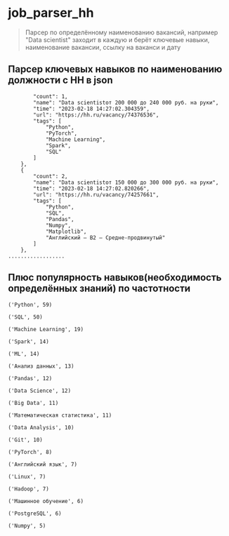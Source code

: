# job_parser_hh
> Парсер по определённому наименованию вакансий, например "Data scientist" заходит в каждую и берёт ключевые навыки, наименование вакансии, ссылку на ваканси и дату
## Парсер ключевых навыков по наименованию должности с HH в json
```{
        "count": 1,
        "name": "Data scientistот 200 000 до 240 000 руб. на руки",
        "time": "2023-02-18 14:27:02.304359",
        "url": "https://hh.ru/vacancy/74376536",
        "tags": [
            "Python",
            "PyTorch",
            "Machine Learning",
            "Spark",
            "SQL"
        ]
    },
    {
        "count": 2,
        "name": "Data scientistот 150 000 до 300 000 руб. на руки",
        "time": "2023-02-18 14:27:02.820266",
        "url": "https://hh.ru/vacancy/74257661",
        "tags": [
            "Python",
            "SQL",
            "Pandas",
            "Numpy",
            "Matplotlib",
            "Английский — B2 — Средне-продвинутый"
        ]
    },
..................
```
## Плюс популярность навыков(необходимость определённых знаний) по частотности

```
('Python', 59)

('SQL', 50)

('Machine Learning', 19)

('Spark', 14)

('ML', 14)

('Анализ данных', 13)

('Pandas', 12)

('Data Science', 12)

('Big Data', 11)

('Математическая статистика', 11)

('Data Analysis', 10)

('Git', 10)

('PyTorch', 8)

('Английский язык', 7)

('Linux', 7)

('Hadoop', 7)

('Машинное обучение', 6)

('PostgreSQL', 6)

('Numpy', 5)
```
